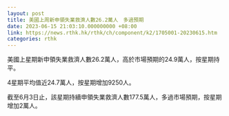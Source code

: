 ```yaml
---
layout: post
title: 美國上周新申領失業救濟人數26.2萬人　多過預期
date: 2023-06-15 21:03:10.000000000 +08:00
link: https://news.rthk.hk/rthk/ch/component/k2/1705001-20230615.htm
categories: rthk
---
```


美國上星期新申領失業救濟人數26.2萬人，高於市場預期的24.9萬人，按星期持平。

4星期平均值近24.7萬人，按星期增加9250人。

截至6月3日止，該星期持續申領失業救濟人數177.5萬人，多過市場預期，按星期增加2萬人。
